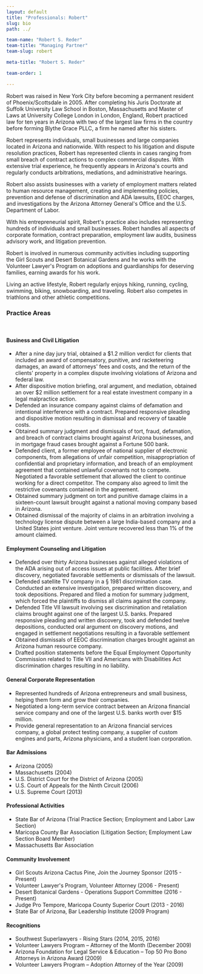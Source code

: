 ```yaml
---
layout: default
title: "Professionals: Robert"
slug: bio
path: ../

team-name: "Robert S. Reder" 
team-title: "Managing Partner"
team-slug: robert

meta-title: "Robert S. Reder"

team-order: 1

---
```

<p>Robert was raised in New York City before becoming a permanent resident of Phoenix/Scottsdale in 2005.  After completing his Juris Doctorate at Suffolk University Law School in Boston, Massachusetts and Master of Laws at University College London in London, England, Robert practiced law for ten years in Arizona with two of the largest law firms in the country before forming Blythe Grace PLLC, a firm he named after his sisters.</p>

<p>Robert represents individuals, small businesses and large companies located in Arizona and nationwide. With respect to his litigation and dispute resolution practices, Robert has represented clients in cases ranging from small breach of contract actions to complex commercial disputes. With extensive trial experience, he frequently appears in Arizona's courts and regularly conducts arbitrations, mediations, and administrative hearings.</p>

<p>Robert also assists businesses with a variety of employment matters related to human resource management, creating and implementing policies, prevention and defense of discrimination and ADA lawsuits, EEOC charges, and investigations by the Arizona Attorney General's Office and the U.S. Department of Labor.</p>

<p>With his entrepreneurial spirit, Robert's practice also includes representing hundreds of individuals and small businesses.  Robert handles all aspects of corporate formation, contract preparation, employment law audits, business advisory work, and litigation prevention.</p>

<p>Robert is involved in numerous community activities including supporting the Girl Scouts and Desert Botanical Gardens and he works with the Volunteer Lawyer's Program on adoptions and guardianships for deserving families, earning awards for his work.</p>

<p>Living an active lifestyle, Robert regularly enjoys hiking, running, cycling, swimming, biking, snowboarding, and traveling. Robert also competes in triathlons and other athletic competitions.</p>

<h3>Practice Areas</h3>
<br>
<h4>Business and Civil Litigation</h4>
<ul class="bullets">
    <li>After a nine day jury trial, obtained a $1.2 million verdict for clients that included an award of compensatory, punitive, and racketeering damages, an award of attorneys' fees and costs, and the return of the clients' property in a complex dispute involving violations of Arizona and federal law.</li>
    <li>After dispositive motion briefing, oral argument, and mediation, obtained an over $2 million settlement for a real estate investment company in a legal malpractice action.</li>
    <li>Defended an insurance company against claims of defamation and intentional interference with a contract.  Prepared responsive pleading and dispositive motion resulting in dismissal and recovery of taxable costs.</li>
    <li>Obtained summary judgment and dismissals of tort, fraud, defamation, and breach of contract claims brought against Arizona businesses, and in mortgage fraud cases brought against a Fortune 500 bank.</li>
    <li>Defended client, a former employee of national supplier of electronic components, from allegations of unfair competition, misappropriation of confidential and proprietary information, and breach of an employment agreement that contained unlawful covenants not to compete.  Negotiated a favorable settlement that allowed the client to continue working for a direct competitor.  The company also agreed to limit the restrictive covenants contained in the agreement.</li>
    <li>Obtained summary judgment on tort and punitive damage claims in a sixteen-count lawsuit brought against a national moving company based in Arizona.</li>
    <li>Obtained dismissal of the majority of claims in an arbitration involving a technology license dispute between a large India-based company and a United States joint venture.  Joint venture recovered less than 1% of the amount claimed.</li>
</ul>

<h4>Employment Counseling and Litigation</h4>
<ul class="bullets">
    <li>Defended over thirty Arizona businesses against alleged violations of the ADA arising out of access issues at public facilities.  After brief discovery, negotiated favorable settlements or dismissals of the lawsuit.</li>
    <li>Defended satellite TV company in a § 1981 discrimination case.  Conducted an extensive investigation, prepared written discovery, and took depositions.  Prepared and filed a motion for summary judgment, which forced the plaintiffs to dismiss all claims against the company.</li>
    <li>Defended Title VII lawsuit involving sex discrimination and retaliation claims brought against one of the largest U.S. banks.  Prepared responsive pleading and written discovery, took and defended twelve depositions, conducted oral argument on discovery motions, and engaged in settlement negotiations resulting in a favorable settlement</li>
    <li>Obtained dismissals of EEOC discrimination charges brought against an Arizona human resource company.</li>
    <li>Drafted position statements before the Equal Employment Opportunity Commission related to Title VII and Americans with Disabilities Act discrimination charges resulting in no liability.</li>
</ul>

<h4>General Corporate Representation</h4>
<ul class="bullets">
    <li>Represented hundreds of Arizona entrepreneurs and small business, helping them form and grow their companies.</li>
    <li>Negotiated a long-term service contract between an Arizona financial service company and one of the largest U.S. banks worth over $15 million.</li>
    <li>Provide general representation to an Arizona financial services company, a global protect testing company, a supplier of custom engines and parts, Arizona physicians, and a student loan corporation.</li>
</ul>

<div class="list">

<h4>Bar Admissions</h4>
  <ul class="bullets">
    <li>Arizona (2005)</li>
    <li>Massachusetts (2004)</li>
    <li>U.S. District Court for the District of Arizona (2005)</li>
    <li>U.S. Court of Appeals for the Ninth Circuit (2006)</li>
    <li>U.S. Supreme Court (2013)</li>
</ul>
<h4>Professional Activities</h4>
  <ul class="bullets">
    <li>State Bar of Arizona (Trial Practice Section; Employment and Labor Law Section)</li>
    <li>Maricopa County Bar Association (Litigation Section; Employment Law Section Board Member)</li>
    <li>Massachusetts Bar Association</li>
</ul>
  </div>
  <div class="list">
<h4>Community Involvement</h4>
<ul class="bullets">
    <li>Girl Scouts Arizona Cactus Pine, Join the Journey Sponsor (2015 - Present)</li>
    <li>Volunteer Lawyer's Program, Volunteer Attorney (2006 - Present)</li>
    <li>Desert Botanical Gardens - Operations Support Committee (2016 - Present)</li>
    <li>Judge Pro Tempore, Maricopa County Superior Court (2013 - 2016)</li>
    <li>State Bar of Arizona, Bar Leadership Institute (2009 Program)</li>
</ul>
<h4>Recognitions</h4>
<ul class="bullets">
    <li>Southwest Superlawyers - Rising Stars (2014, 2015, 2016)</li>
    <li>Volunteer Lawyers Program – Attorney of the Month (December 2009)</li>
    <li>Arizona Foundation for Legal Service & Education – Top 50 Pro Bono Attorneys in Arizona Award (2009)</li>
    <li>Volunteer Lawyers Program – Adoption Attorney of the Year (2009)</li>
</ul>
  </div>
